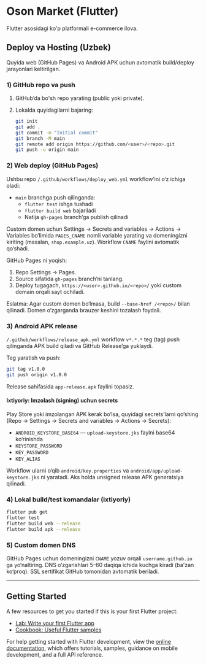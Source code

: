 # Oson Market (Flutter)

Flutter asosidagi ko'p platformali e-commerce ilova.

## Deploy va Hosting (Uzbek)

Quyida web (GitHub Pages) va Android APK uchun avtomatik build/deploy jarayonlari keltirilgan.

### 1) GitHub repo va push

1. GitHub’da bo'sh repo yarating (public yoki private).
2. Lokalda quyidagilarni bajaring:

	 ```bash
	 git init
	 git add .
	 git commit -m "Initial commit"
	 git branch -M main
	 git remote add origin https://github.com/<user>/<repo>.git
	 git push -u origin main
	 ```

### 2) Web deploy (GitHub Pages)

Ushbu repo `/.github/workflows/deploy_web.yml` workflow’ini o‘z ichiga oladi:

- `main` branchga push qilinganda:
	- `flutter test` ishga tushadi
	- `flutter build web` bajariladi
	- Natija `gh-pages` branch’ga publish qilinadi

Custom domen uchun Settings → Secrets and variables → Actions → Variables bo‘limida `PAGES_CNAME` nomli variable yarating va domeningizni kiriting (masalan, `shop.example.uz`). Workflow `CNAME` faylini avtomatik qo‘shadi.

GitHub Pages ni yoqish:

1. Repo Settings → Pages.
2. Source sifatida `gh-pages` branch’ni tanlang.
3. Deploy tugagach, `https://<user>.github.io/<repo>/` yoki custom domain orqali sayt ochiladi.

Eslatma: Agar custom domen bo‘lmasa, build `--base-href /<repo>/` bilan qilinadi. Domen o‘zgarganda brauzer keshini tozalash foydali.

### 3) Android APK release

`/.github/workflows/release_apk.yml` workflow `v*.*.*` teg (tag) push qilinganda APK build qiladi va GitHub Release’ga yuklaydi.

Teg yaratish va push:

```bash
git tag v1.0.0
git push origin v1.0.0
```

Release sahifasida `app-release.apk` faylini topasiz.

#### Ixtiyoriy: Imzolash (signing) uchun secrets

Play Store yoki imzolangan APK kerak bo‘lsa, quyidagi secrets’larni qo‘shing (Repo → Settings → Secrets and variables → Actions → Secrets):

- `ANDROID_KEYSTORE_BASE64` — `upload-keystore.jks` faylni base64 ko‘rinishda
- `KEYSTORE_PASSWORD`
- `KEY_PASSWORD`
- `KEY_ALIAS`

Workflow ularni o‘qib `android/key.properties` va `android/app/upload-keystore.jks` ni yaratadi. Aks holda unsigned release APK generatsiya qilinadi.

### 4) Lokal build/test komandalar (ixtiyoriy)

```bash
flutter pub get
flutter test
flutter build web --release
flutter build apk --release
```

### 5) Custom domen DNS

GitHub Pages uchun domeningizni `CNAME` yozuv orqali `username.github.io` ga yo‘naltiring. DNS o‘zgarishlari 5–60 daqiqa ichida kuchga kiradi (ba'zan ko‘proq). SSL sertifikat GitHub tomonidan avtomatik beriladi.

---

## Getting Started

A few resources to get you started if this is your first Flutter project:

- [Lab: Write your first Flutter app](https://docs.flutter.dev/get-started/codelab)
- [Cookbook: Useful Flutter samples](https://docs.flutter.dev/cookbook)

For help getting started with Flutter development, view the
[online documentation](https://docs.flutter.dev/), which offers tutorials,
samples, guidance on mobile development, and a full API reference.
